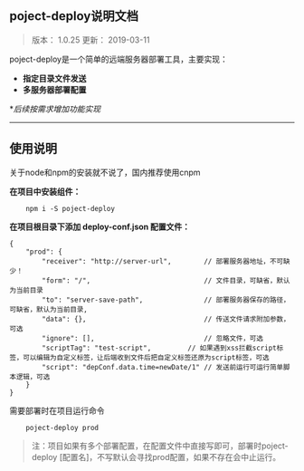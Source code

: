 ## poject-deploy说明文档 ##

> 版本： 1.0.25
> 更新： 2019-03-11

poject-deploy是一个简单的远端服务器部署工具，主要实现：

- **指定目录文件发送**
- **多服务器部署配置**

**后续按需求增加功能实现*

-------------------

## 使用说明

关于node和npm的安装就不说了，国内推荐使用cnpm

**在项目中安装组件：**
```
    npm i -S poject-deploy
```
    
**在项目根目录下添加 deploy-conf.json 配置文件：**

```
{
    "prod": {
        "receiver": "http://server-url",        // 部署服务器地址，不可缺少！
        "form": "/",                            // 文件目录，可缺省，默认为当前目录
        "to": "server-save-path",		        // 部署服务器保存的路径，可缺省，默认为当前目录,
        "data": {},                             // 传送文件请求附加参数，可选
        "ignore": [],                           // 忽略文件，可选
        "scriptTag": "test-script",         // 如果遇到xss拦截script标签，可以编辑为自定义标签，让后端收到文件后把自定义标签还原为script标签，可选
        "script": "depConf.data.time=newDate/1" // 发送前运行可运行简单脚本逻辑，可选
    }
}
```

需要部署时在项目运行命令

```
	poject-deploy prod
```

> 注：项目如果有多个部署配置，在配置文件中直接写即可，部署时poject-deploy [配置名]，不写默认会寻找prod配置，如果不存在会中止运行。